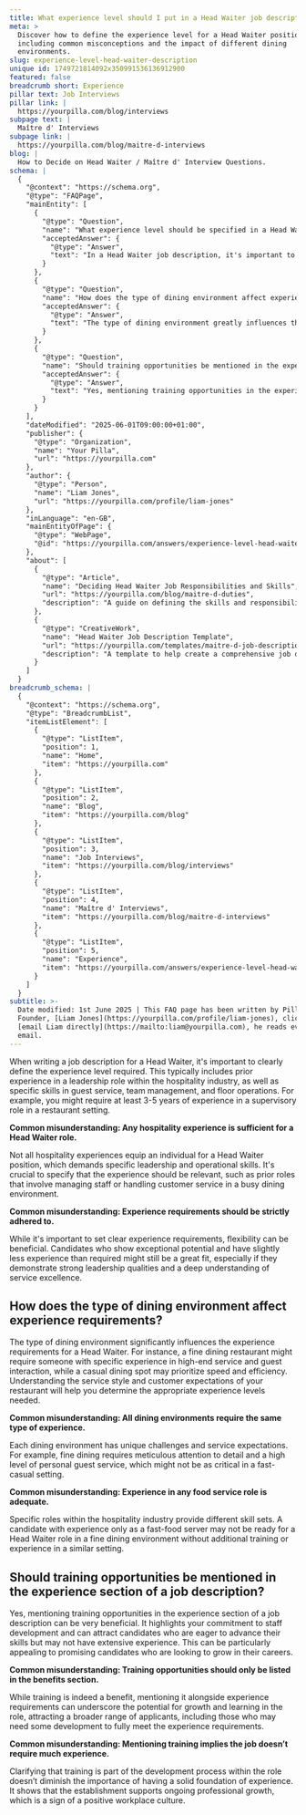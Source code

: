 ```yaml
---
title: What experience level should I put in a Head Waiter job description?
meta: >
  Discover how to define the experience level for a Head Waiter position,
  including common misconceptions and the impact of different dining
  environments.
slug: experience-level-head-waiter-description
unique id: 1749721814092x350991536136912900
featured: false
breadcrumb short: Experience
pillar text: Job Interviews
pillar link: |
  https://yourpilla.com/blog/interviews
subpage text: |
  Maître d' Interviews
subpage link: |
  https://yourpilla.com/blog/maitre-d-interviews
blog: |
  How to Decide on Head Waiter / Maître d' Interview Questions.
schema: |
  {
    "@context": "https://schema.org",
    "@type": "FAQPage",
    "mainEntity": [
      {
        "@type": "Question",
        "name": "What experience level should be specified in a Head Waiter job description?",
        "acceptedAnswer": {
          "@type": "Answer",
          "text": "In a Head Waiter job description, it's important to clearly define the experience level required, typically including prior experience in a leadership role within the hospitality industry. This should encompass specific skills in guest service, team management, and floor operations, ideally with 3-5 years of experience in a supervisory role in a restaurant setting. Flexibility can be beneficial, as candidates who show exceptional potential with slightly less experience might also be a great fit, provided they exhibit strong leadership qualities and a deep understanding of service excellence."
        }
      },
      {
        "@type": "Question",
        "name": "How does the type of dining environment affect experience requirements for a Head Waiter?",
        "acceptedAnswer": {
          "@type": "Answer",
          "text": "The type of dining environment greatly influences the experience requirements for a Head Waiter. Fine dining restaurants may require specific experience in high-end service and guest interactions, whereas casual dining spots might prioritize speed and efficiency. It's important to align the experience requirements with the service style and customer expectations specific to the restaurant's dining environment."
        }
      },
      {
        "@type": "Question",
        "name": "Should training opportunities be mentioned in the experience section of a Head Waiter job description?",
        "acceptedAnswer": {
          "@type": "Answer",
          "text": "Yes, mentioning training opportunities in the experience section of a Head Waiter job description is beneficial. It highlights a commitment to staff development and attracts candidates who are keen to advance their skills but may not have extensive experience. This approach can appeal to promising candidates looking for career growth, underscoring that the establishment supports ongoing professional development."
        }
      }
    ],
    "dateModified": "2025-06-01T09:00:00+01:00",
    "publisher": {
      "@type": "Organization",
      "name": "Your Pilla",
      "url": "https://yourpilla.com"
    },
    "author": {
      "@type": "Person",
      "name": "Liam Jones",
      "url": "https://yourpilla.com/profile/liam-jones"
    },
    "inLanguage": "en-GB",
    "mainEntityOfPage": {
      "@type": "WebPage",
      "@id": "https://yourpilla.com/answers/experience-level-head-waiter-description"
    },
    "about": [
      {
        "@type": "Article",
        "name": "Deciding Head Waiter Job Responsibilities and Skills",
        "url": "https://yourpilla.com/blog/maitre-d-duties",
        "description": "A guide on defining the skills and responsibilities necessary for a Head Waiter position."
      },
      {
        "@type": "CreativeWork",
        "name": "Head Waiter Job Description Template",
        "url": "https://yourpilla.com/templates/maitre-d-job-description",
        "description": "A template to help create a comprehensive job description for a Head Waiter role, focusing on necessary skills and experience."
      }
    ]
  }
breadcrumb_schema: |
  {
    "@context": "https://schema.org",
    "@type": "BreadcrumbList",
    "itemListElement": [
      {
        "@type": "ListItem",
        "position": 1,
        "name": "Home",
        "item": "https://yourpilla.com"
      },
      {
        "@type": "ListItem",
        "position": 2,
        "name": "Blog",
        "item": "https://yourpilla.com/blog"
      },
      {
        "@type": "ListItem",
        "position": 3,
        "name": "Job Interviews",
        "item": "https://yourpilla.com/blog/interviews"
      },
      {
        "@type": "ListItem",
        "position": 4,
        "name": "Maître d' Interviews",
        "item": "https://yourpilla.com/blog/maitre-d-interviews"
      },
      {
        "@type": "ListItem",
        "position": 5,
        "name": "Experience",
        "item": "https://yourpilla.com/answers/experience-level-head-waiter-description"
      }
    ]
  }
subtitle: >-
  Date modified: 1st June 2025 | This FAQ page has been written by Pilla
  Founder, [Liam Jones](https://yourpilla.com/profile/liam-jones), click to
  [email Liam directly](https://mailto:liam@yourpilla.com), he reads every
  email.
---
```

When writing a job description for a Head Waiter, it's important to clearly define the experience level required. This typically includes prior experience in a leadership role within the hospitality industry, as well as specific skills in guest service, team management, and floor operations. For example, you might require at least 3-5 years of experience in a supervisory role in a restaurant setting.

**Common misunderstanding: Any hospitality experience is sufficient for a Head Waiter role.**

Not all hospitality experiences equip an individual for a Head Waiter position, which demands specific leadership and operational skills. It's crucial to specify that the experience should be relevant, such as prior roles that involve managing staff or handling customer service in a busy dining environment.

**Common misunderstanding: Experience requirements should be strictly adhered to.**

While it's important to set clear experience requirements, flexibility can be beneficial. Candidates who show exceptional potential and have slightly less experience than required might still be a great fit, especially if they demonstrate strong leadership qualities and a deep understanding of service excellence.

## How does the type of dining environment affect experience requirements?

The type of dining environment significantly influences the experience requirements for a Head Waiter. For instance, a fine dining restaurant might require someone with specific experience in high-end service and guest interaction, while a casual dining spot may prioritize speed and efficiency. Understanding the service style and customer expectations of your restaurant will help you determine the appropriate experience levels needed.

**Common misunderstanding: All dining environments require the same type of experience.**

Each dining environment has unique challenges and service expectations. For example, fine dining requires meticulous attention to detail and a high level of personal guest service, which might not be as critical in a fast-casual setting.

**Common misunderstanding: Experience in any food service role is adequate.**

Specific roles within the hospitality industry provide different skill sets. A candidate with experience only as a fast-food server may not be ready for a Head Waiter role in a fine dining environment without additional training or experience in a similar setting.

## Should training opportunities be mentioned in the experience section of a job description?

Yes, mentioning training opportunities in the experience section of a job description can be very beneficial. It highlights your commitment to staff development and can attract candidates who are eager to advance their skills but may not have extensive experience. This can be particularly appealing to promising candidates who are looking to grow in their careers.

**Common misunderstanding: Training opportunities should only be listed in the benefits section.**

While training is indeed a benefit, mentioning it alongside experience requirements can underscore the potential for growth and learning in the role, attracting a broader range of applicants, including those who may need some development to fully meet the experience requirements.

**Common misunderstanding: Mentioning training implies the job doesn’t require much experience.**

Clarifying that training is part of the development process within the role doesn’t diminish the importance of having a solid foundation of experience. It shows that the establishment supports ongoing professional growth, which is a sign of a positive workplace culture.
